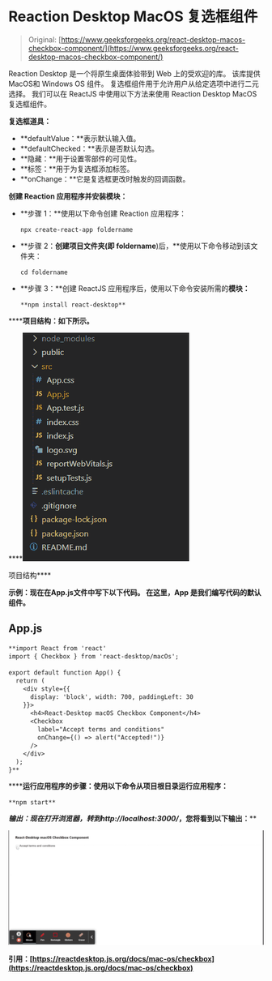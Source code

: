 # Reaction Desktop MacOS 复选框组件

> Original: [https://www.geeksforgeeks.org/react-desktop-macos-checkbox-component/](https://www.geeksforgeeks.org/react-desktop-macos-checkbox-component/)

Reaction Desktop 是一个将原生桌面体验带到 Web 上的受欢迎的库。 该库提供MacOS和 Windows OS 组件。 复选框组件用于允许用户从给定选项中进行二元选择。 我们可以在 ReactJS 中使用以下方法来使用 Reaction Desktop MacOS 复选框组件。

**复选框道具：**

*   **defaultValue：**表示默认输入值。
*   **defaultChecked：**表示是否默认勾选。
*   **隐藏：**用于设置零部件的可见性。
*   **标签：**用于为复选框添加标签。
*   **onChange：**它是复选框更改时触发的回调函数。

**创建 Reaction 应用程序并安装模块：**

*   **步骤 1：**使用以下命令创建 Reaction 应用程序：

    ```
    npx create-react-app foldername
    ```

*   **步骤 2：**创建项目文件夹(即 foldername**)后，**使用以下命令移动到该文件夹：

    ```
    cd foldername
    ```

*   **步骤 3：**创建 ReactJS 应用程序后，使用以下命令安装所需的****模块：****

    ```
    **npm install react-desktop**
    ```

******项目结构：**如下所示。****

****![](img/f04ae0d8b722a9fff0bd9bd138b29c23.png)

项目结构**** 

******示例：**现在在**App.js**文件中写下以下代码。 在这里，App 是我们编写代码的默认组件。****

## ****App.js****

```
**import React from 'react'
import { Checkbox } from 'react-desktop/macOs';

export default function App() {
  return (
    <div style={{
      display: 'block', width: 700, paddingLeft: 30
    }}>
      <h4>React-Desktop macOS Checkbox Component</h4>
      <Checkbox
        label="Accept terms and conditions"
        onChange={() => alert("Accepted!")}
      />
    </div>
  );
}**
```

******运行应用程序的步骤：**使用以下命令从项目根目录运行应用程序：****

```
**npm start**
```

******输出：**现在打开浏览器，转到***http://localhost:3000/***，您将看到以下输出：****

****![](img/1eeb416852cc73fbf7525855678a8fdf.png)****

******引用：**[https://reactdesktop.js.org/docs/mac-os/checkbox](https://reactdesktop.js.org/docs/mac-os/checkbox)****